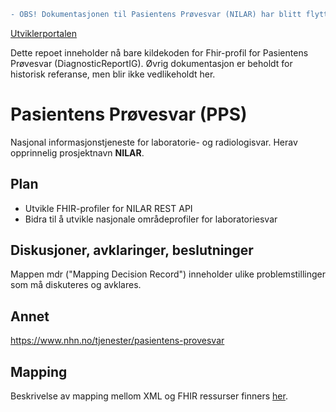 ```diff
- OBS! Dokumentasjonen til Pasientens Prøvesvar (NILAR) har blitt flyttet til UtviklerPortalen
```

[Utviklerportalen](https://utviklerportal.nhn.no/informasjonstjenester/pasientens-proevesvar/)

Dette repoet inneholder nå bare kildekoden for Fhir-profil for Pasientens Prøvesvar (DiagnosticReportIG). Øvrig dokumentasjon er beholdt for historisk referanse, men blir ikke vedlikeholdt her.

# Pasientens Prøvesvar (PPS)
Nasjonal informasjonstjeneste for laboratorie- og radiologisvar. Herav opprinnelig prosjektnavn **NILAR**.

## Plan

* Utvikle FHIR-profiler for NILAR REST API
* Bidra til å utvikle nasjonale områdeprofiler for laboratoriesvar

## Diskusjoner, avklaringer, beslutninger
Mappen mdr ("Mapping Decision Record") inneholder ulike problemstillinger som må diskuteres og avklares.

## Annet

https://www.nhn.no/tjenester/pasientens-provesvar

## Mapping
Beskrivelse av mapping mellom XML og FHIR ressurser finners [her]( mapping.md "her"). 
